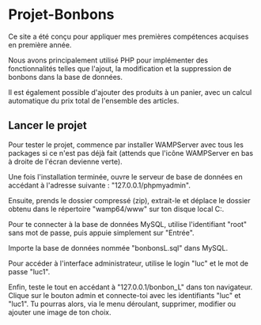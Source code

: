 # Projet-Bonbons

Ce site a été conçu pour appliquer mes premières compétences acquises en première année.

Nous avons principalement utilisé PHP pour implémenter des fonctionnalités telles que l'ajout, la modification et la suppression de bonbons dans la base de données.

Il est également possible d'ajouter des produits à un panier, avec un calcul automatique du prix total de l'ensemble des articles.

## Lancer le projet

Pour tester le projet, commence par installer WAMPServer avec tous les packages si ce n'est pas déjà fait (attends que l'icône WAMPServer en bas à droite de l'écran devienne verte).

Une fois l'installation terminée, ouvre le serveur de base de données en accédant à l'adresse suivante : "127.0.0.1/phpmyadmin".

Ensuite, prends le dossier compressé (zip), extrait-le et déplace le dossier obtenu dans le répertoire "wamp64/www" sur ton disque local C:.

Pour te connecter à la base de données MySQL, utilise l'identifiant "root" sans mot de passe, puis appuie simplement sur "Entrée".

Importe la base de données nommée "bonbonsL.sql" dans MySQL.

Pour accéder à l'interface administrateur, utilise le login "luc" et le mot de passe "luc1".

Enfin, teste le tout en accédant à "127.0.0.1/bonbon_L" dans ton navigateur. Clique sur le bouton admin et connecte-toi avec les identifiants "luc" et "luc1". Tu pourras alors, via le menu déroulant, supprimer, modifier ou ajouter une image de ton choix.
